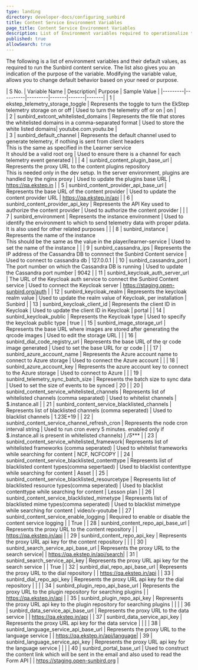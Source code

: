 ```yaml
---
type: landing
directory: developer-docs/configuring_sunbird
title: Content Service Environment Variables
page_title: Content Service Environment Variables
description: List of Environment variables required to operationalize the Sunbird content service 
published: true
allowSearch: true
---
```


The following is a list of environment variables and their default values, as required to run the Sunbird content service. The list also gives you an indication of the purpose of the variable. Modifying the variable value, allows you to change default behavior based on your need or purpose.  
 	 
| S No. | Variable Name | Description| Purpose | Sample Value |
|---------|----------|---------|-------|-------|-------|
| 1  | ekstep_telemetry_storage_toggle | Represents the toggle to turn the EkStep telemetry storage on or off |  Used to turn the telemetry off or on  | on |	
| 2  | sunbird_extcont_whitelisted_domains | Represents the file that stores the whitelisted domains in a comma-separated format | Used to store the white listed domains| youtube.com.youtu.be |  
|  3 | sunbird_default_channel | Represents the default channel used to generate telemetry, if nothing is sent from client headers<br/>This is the same as specified in the Learner service<br/>It should be a valid root org | Used to ensure there is a channel for each telemetry event generated |  |
| 4 | sunbird_content_plugin_base_url | Represents the proxy URL to the content plugins repository<br/> This is needed only in the dev setup. In the server environment, plugins are handled by the nginx proxy | Used to update the plugins base URL | https://qa.ekstep.in |
|  5 | sunbird_content_provider_api_base_url | Represents the base URL of the content provider | Used to update the content provider URL  | https://qa.ekstep.in/api |
|  6 | sunbird_content_provider_api_key | Represents the API Key used to authorize the content provider | Used to authorize the content provider  |  |
|  7 | sunbird_environment | Represents the instance environment | Used to identify the environment to which to send telemetry data with proper pdata. It is also used for other related purposes |  |
|  8 | sunbird_instance | Represents the name of the instance<br/> This should be the same as the value in the player/learner-service | Used to set the name of the instance |  |
|  9 | sunbird_cassandra_ips | Represents the IP address of the Cassandra DB to connnect the Sunbird Content service | Used to connect to cassandra db  | 127.0.0.1 |
|  10 | sunbird_cassandra_port | The port number on which the Cassandra DB is running | Used to update the Cassandra port number | 9042 |
|  11 | sunbird_keycloak_auth_server_url | The URL of the Keycloak auth service to connect the Sunbird Content service | Used to connect the Keycloak server | https://staging.open-sunbird.org/auth |
|  12 | sunbird_keycloak_realm | Represents the keycloak realm value | Used to update the realm value of Keycloak, per installation | Sunbird |
|  13 | sunbird_keycloak_client_id | Represents the client ID in Keycloak  | Used to update the client ID in Keycloak | portal |
|  14 | sunbird_keycloak_public | Represents the Keycloak type | Used to specify the keycloak public type  | true |
|  15 | sunbird_image_storage_url | Represents the base URL where images are stored after generating the qrcode images | Used to edit the storage URL |  |
|  16 | sunbird_dial_code_registry_url | Represents the base URL of the qr code image generated | Used to set the base URL for qr code |  |
|  17 | sunbird_azure_account_name | Represents the Azure account name to connect to Azure storage | Used to connect the Azure account  |  |
|  18 | sunbird_azure_account_key | Represents the azure account key to connect to the Azure storage | Used to connect to Azure |  |
|  19 | sunbird_telemetry_sync_batch_size | Represents the batch size to sync data  | Used to set the size of events to be synced | 20 |
|  20 | sunbird_content_service_whitelisted_channels | Represents list of whitelisted channels (comma separated) | Used to whitelist channels | $.instance.all |
|  21 | sunbird_content_service_blacklisted_channels | Represents list of blacklisted channels (comma seperated) | Used to blacklist channels | 1.23E+19 | 
|  22 | sunbird_content_service_channel_refresh_cron | Represents the node cron interval string | Used to run cron every 5 minutes. enabled only if $.instance.all is present in whitelisted channels) | */5**** | 
|  23 | sunbird_content_service_whitelisted_framework| Represents list of whitelisted frameworks (comma seperated) | Used to whitelist frameworks while searching for content | NCF, NCFCOPY |
|  24 | sunbird_content_service_blacklisted_contenttype | Represents list of blacklisted content types(comma sepertaed) | Used to blacklist contenttype while searching for content | Asset | 
|  25 | sunbird_content_service_blacklisted_resourcetype | Represents list of blacklisted resource types(comma seperated) | Used to blacklist contenttype while searching for content | Lesson plan | 
|  26 | sunbird_content_service_blacklisted_mimetype | Represents list of blacklisted mime types(comma seperated) | Used to blacklist mimetype while searching for content | video/x-youtube | 
|  27 | sunbird_content_service_enable_logging | Required to enable or disable the content service logging | | True |
|  28 | sunbird_content_repo_api_base_url | Represents the proxy URL to the content repository | | https://qa.ekstep.in/api |
|  29 | sunbird_content_repo_api_key | Represents the proxy URL api key for the content repository | | |
|  30 | sunbird_search_service_api_base_url | Represents the proxy URL to the search service| | https://qa.ekstep.in/api/search|
|  31 | sunbird_search_service_api_key | Represents the proxy URL api key for the search service | | True |
|  32 | sunbird_dial_repo_api_base_url | Represents the proxy URL to the dial repository | | https://qa.ekstep.in/api |
|  33 | sunbird_dial_repo_api_key | Represents the proxy URL api key for the dial repository | | |
|  34 | sunbird_plugin_repo_api_base_url | Represents the proxy URL to the plugin repository for searching plugins | | https://qa.ekstep.in/api |
|  35 | sunbird_plugin_repo_api_key | Represents the proxy URL api key to the plugin repository for searching plugins | | |
|  36 | sunbird_data_service_api_base_url | Represents the proxy URL to the data service | | https://qa.ekstep.in/api |
|  37 | sunbird_data_service_api_key | Represents the proxy URL api key for the data service | | |
|  38 | sunbird_language_service_api_base_url |  Represents the proxy URL to the language service | | https://qa.ekstep.in/api/language|
|  39 | sunbird_language_service_api_key | Represents the proxy URL api key for the language service | | |
|  40 | sunbird_portal_base_url | Used to construct the content link which will be sent in the email and also used to read the Form API | | https://staging.open-sunbird.org |






